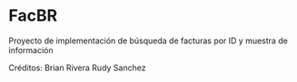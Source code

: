 # FacBR

Proyecto de implementación de búsqueda de facturas por ID y muestra de información

Créditos:
Brian Rivera
Rudy Sanchez
